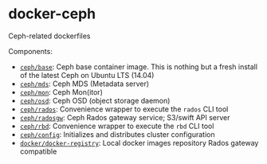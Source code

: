 docker-ceph
===========

Ceph-related dockerfiles

Components:

* [`ceph/base`](base/):  Ceph base container image.  This is nothing but a fresh install of the latest Ceph on Ubuntu LTS (14.04)
* [`ceph/mds`](mds/): Ceph MDS (Metadata server)
* [`ceph/mon`](mon/): Ceph Mon(itor)
* [`ceph/osd`](osd/): Ceph OSD (object storage daemon)
* [`ceph/rados`](rados/): Convenience wrapper to execute the `rados` CLI tool
* [`ceph/radosgw`](radosgw/): Ceph Rados gateway service; S3/swift API server
* [`ceph/rbd`](rbd/): Convenience wrapper to execute the `rbd` CLI tool
* [`ceph/config`](config/): Initializes and distributes cluster configuration
* [`docker/docker-registry`](registry/): Local docker images repository Rados gateway compatible


